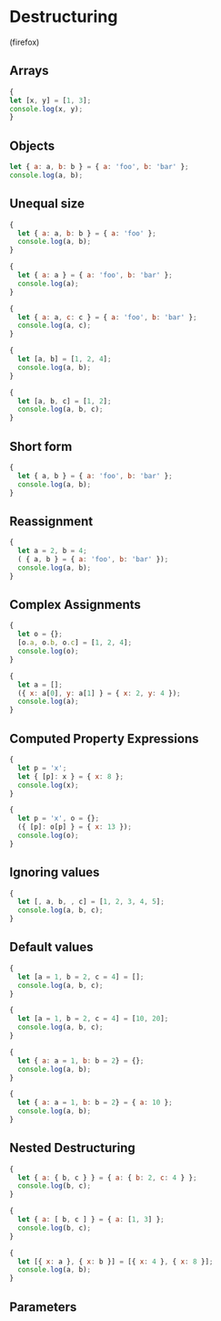 # Destructuring

(firefox)

## Arrays

```js
{
let [x, y] = [1, 3];
console.log(x, y);
}
```

## Objects

```js
let { a: a, b: b } = { a: 'foo', b: 'bar' };
console.log(a, b);
```

## Unequal size

```js
{
  let { a: a, b: b } = { a: 'foo' };
  console.log(a, b);
}
```

```js
{
  let { a: a } = { a: 'foo', b: 'bar' };
  console.log(a);
}
```

```js
{
  let { a: a, c: c } = { a: 'foo', b: 'bar' };
  console.log(a, c);
}
```

```js
{
  let [a, b] = [1, 2, 4];
  console.log(a, b);
}
```

```js
{
  let [a, b, c] = [1, 2];
  console.log(a, b, c);
}
```

## Short form

```js
{
  let { a, b } = { a: 'foo', b: 'bar' };
  console.log(a, b);
}
```

## Reassignment

```js
{
  let a = 2, b = 4;
  ( { a, b } = { a: 'foo', b: 'bar' });
  console.log(a, b);
}
```

## Complex Assignments

```js
{
  let o = {};
  [o.a, o.b, o.c] = [1, 2, 4];
  console.log(o);
}
```

```js
{
  let a = [];
  ({ x: a[0], y: a[1] } = { x: 2, y: 4 });
  console.log(a);
}
```

## Computed Property Expressions

```js
{
  let p = 'x';
  let { [p]: x } = { x: 8 };
  console.log(x);
}
```

```js
{
  let p = 'x', o = {};
  ({ [p]: o[p] } = { x: 13 });
  console.log(o);
}
```

## Ignoring values

```js
{
  let [, a, b, , c] = [1, 2, 3, 4, 5];
  console.log(a, b, c);
}
```

## Default values

```js
{
  let [a = 1, b = 2, c = 4] = [];
  console.log(a, b, c);
}
```

```js
{
  let [a = 1, b = 2, c = 4] = [10, 20];
  console.log(a, b, c);
}
```

```js
{
  let { a: a = 1, b: b = 2} = {};
  console.log(a, b);
}
```

```js
{
  let { a: a = 1, b: b = 2} = { a: 10 };
  console.log(a, b);
}
```

## Nested Destructuring

```js
{
  let { a: { b, c } } = { a: { b: 2, c: 4 } };
  console.log(b, c);
}
```

```js
{
  let { a: [ b, c ] } = { a: [1, 3] };
  console.log(b, c);
}
```

```js
{
  let [{ x: a }, { x: b }] = [{ x: 4 }, { x: 8 }];
  console.log(a, b);
}
```

## Parameters

```js

```
